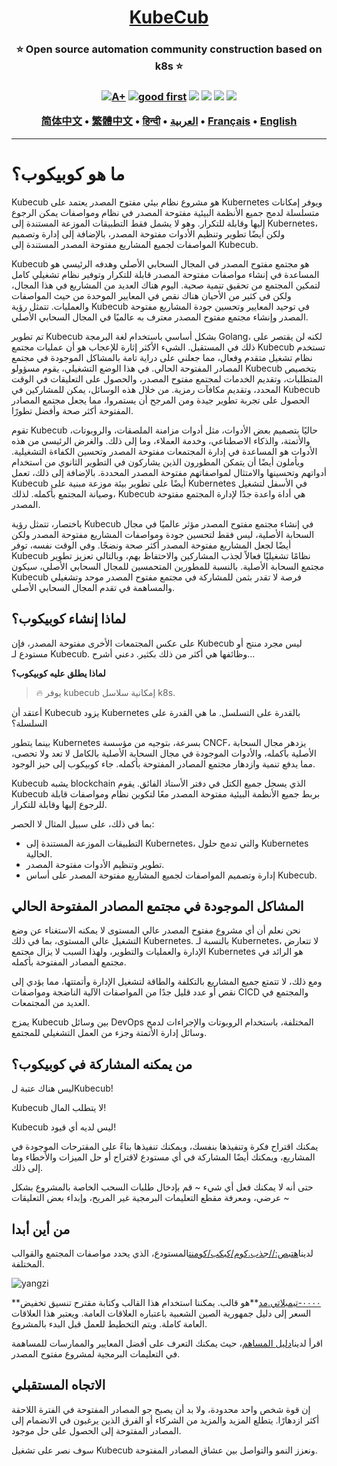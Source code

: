 <h1 align="center" style="border-bottom: none">
    <b>
        <a href="https://docker.nsddd.top">KubeCub</a><br>
    </b>
</h1>
<h3 align="center" style="border-bottom: none">
      ⭐️  Open source automation community construction based on k8s  ⭐️ <br>
<h3>

<p align=center>
<a href="https://goreportcard.com/report/github.com/kubecub/go-project-layout"><img src="https://goreportcard.com/badge/github.com/kubecub/go-project-layout" alt="A+"></a>
<a href="https://github.com/issues?q=org%kubecub+is%3Aissue+label%3A%22good+first+issue%22+no%3Aassignee"><img src="https://img.shields.io/github/issues/kubecub/go-project-layout/good%20first%20issue?logo=%22github%22" alt="good first"></a>
<a href="https://github.com/kubecub/go-project-layout"><img src="https://img.shields.io/github/stars/kubecub/go-project-layout.svg?style=flat&logo=github&colorB=deeppink&label=stars"></a>
<a href="https://join.slack.com/t/kubecub/shared_invite/zt-1se0k2bae-lkYzz0_T~BYh3rjkvlcUqQ"><img src="https://img.shields.io/badge/Slack-100%2B-blueviolet?logo=slack&amp;logoColor=white"></a>
<a href="https://github.com/kubecub/go-project-layout/blob/main/LICENSE"><img src="https://img.shields.io/badge/license-Apache--2.0-green"></a>
<a href="https://golang.org/"><img src="https://img.shields.io/badge/Language-Go-blue.svg"></a>
</p>

</p>

<p align="center">
    <a href="./README-zh-CN.md"><b>简体中文</b></a> •
    <a href="./README-zh-TW.md"><b>繁體中文</b></a> •
    <a href="./README-hi.md"><b>हिन्दी</b></a> •
    <a href="./README-ar.md"><b>العربية</b></a> •
    <a href="./README-fr.md"><b>Français</b></a> •
    <a href="./README.md"><b>English</b></a>
</p>

</p>

* * *

# ما هو كوبيكوب؟

Kubecub هو مشروع نظام بيئي مفتوح المصدر يعتمد على Kubernetes ويوفر إمكانات متسلسلة لدمج جميع الأنظمة البيئية مفتوحة المصدر في نظام ومواصفات يمكن الرجوع إليها وقابلة للتكرار. وهو لا يشمل فقط التطبيقات الموزعة المستندة إلى Kubernetes، ولكن أيضًا تطوير وتنظيم الأدوات مفتوحة المصدر، بالإضافة إلى إدارة وتصميم المواصفات لجميع المشاريع مفتوحة المصدر المستندة إلى Kubecub.

Kubecub هو مجتمع مفتوح المصدر في المجال السحابي الأصلي وهدفه الرئيسي هو المساعدة في إنشاء مواصفات مفتوحة المصدر قابلة للتكرار وتوفير نظام تشغيلي كامل لتمكين المجتمع من تحقيق تنمية صحية. اليوم هناك العديد من المشاريع في هذا المجال، ولكن في كثير من الأحيان هناك نقص في المعايير الموحدة من حيث المواصفات والعمليات. تتمثل رؤية Kubecub في توحيد المعايير وتحسين جودة المشاريع مفتوحة المصدر وإنشاء مجتمع مفتوح المصدر معترف به عالميًا في المجال السحابي الأصلي.

تم تطوير Kubecub بشكل أساسي باستخدام لغة البرمجة Golang، لكنه لن يقتصر على ذلك في المستقبل. الشيء الأكثر إثارة للإعجاب هو أن عمليات مجتمع Kubecub تستخدم نظام تشغيل متقدم وفعال، مما جعلني على دراية تامة بالمشاكل الموجودة في مجتمع المصادر المفتوحة الحالي. في هذا الوضع التشغيلي، يقوم مسؤولو Kubecub بتخصيص المتطلبات، وتقديم الخدمات لمجتمع مفتوح المصدر، والحصول على التعليقات في الوقت المحدد، وتقديم مكافآت رمزية. من خلال هذه الوسائل، يمكن للمشاركين في Kubecub الحصول على تجربة تطوير جيدة ومن المرجح أن يستمروا، مما يجعل مجتمع المصادر المفتوحة أكثر صحة وأفضل تطورًا.

تقوم Kubecub حاليًا بتصميم بعض الأدوات، مثل أدوات مزامنة الملصقات، والروبوتات، والأتمتة، والذكاء الاصطناعي، وخدمة العملاء، وما إلى ذلك. والغرض الرئيسي من هذه الأدوات هو المساعدة في إدارة المجتمعات مفتوحة المصدر وتحسين الكفاءة التشغيلية. ويأملون أيضًا أن يتمكن المطورون الذين يشاركون في التطوير الثانوي من استخدام أدواتهم وتحسينها والامتثال لمواصفاتهم مفتوحة المصدر المحددة. بالإضافة إلى ذلك، تعمل Kubecub أيضًا على تطوير بيئة موزعة مبنية على Kubernetes في الأسفل لتشغيل وصيانة المجتمع بأكمله. لذلك، Kubecub هي أداة واعدة جدًا لإدارة المجتمع مفتوحة المصدر.

باختصار، تتمثل رؤية Kubecub في إنشاء مجتمع مفتوح المصدر مؤثر عالميًا في مجال السحابة الأصلية، ليس فقط لتحسين جودة ومواصفات المشاريع مفتوحة المصدر ولكن أيضًا لجعل المشاريع مفتوحة المصدر أكثر صحة ونضجًا. وفي الوقت نفسه، توفر Kubecub نظامًا تشغيليًا فعالاً لجذب المشاركين والاحتفاظ بهم، وبالتالي تعزيز تطوير مجتمع السحابة الأصلية. بالنسبة للمطورين المتحمسين للمجال السحابي الأصلي، سيكون Kubecub فرصة لا تقدر بثمن للمشاركة في مجتمع مفتوح المصدر موحد وتشغيلي والمساهمة في تقدم المجال السحابي الأصلي.

## لماذا إنشاء كوبيكوب؟

على عكس المجتمعات الأخرى مفتوحة المصدر، فإن Kubecub ليس مجرد منتج أو مستودع لـ Kubecub. وظائفها هي أكثر من ذلك بكثير. دعني أشرح...

**لماذا يطلق عليه كوبيكوب؟**

> 🔥 يوفر kubecub إمكانية سلاسل k8s.

أعتقد أن Kubecub يزود Kubernetes بالقدرة على التسلسل. ما هي القدرة على السلسلة؟

بينما يتطور Kubernetes بسرعة، بتوجيه من مؤسسة CNCF، يزدهر مجال السحابة الأصلية بأكمله، والأدوات الموجودة في مجال السحابة الأصلية بالكامل لا تعد ولا تحصى، مما يدفع تنمية وازدهار مجتمع المصادر المفتوحة بأكمله. جاء كوبيكوب إلى حيز الوجود.

Kubecub يشبه blockchain الذي يسجل جميع الكتل في دفتر الأستاذ الفائق. يقوم Kubecub بربط جميع الأنظمة البيئية مفتوحة المصدر معًا لتكوين نظام ومواصفات قابلة للرجوع إليها وقابلة للتكرار.

بما في ذلك، على سبيل المثال لا الحصر:

-   التطبيقات الموزعة المستندة إلى Kubernetes، والتي تدمج حلول Kubernetes الحالية.
-   تطوير وتنظيم الأدوات مفتوحة المصدر.
-   إدارة وتصميم المواصفات لجميع المشاريع مفتوحة المصدر على أساس Kubecub.

## المشاكل الموجودة في مجتمع المصادر المفتوحة الحالي

نحن نعلم أن أي مشروع مفتوح المصدر عالي المستوى لا يمكنه الاستغناء عن وضع التشغيل عالي المستوى، بما في ذلك Kubernetes. بالنسبة لـ Kubernetes، لا تتعارض الإدارة والعمليات والتطوير، ولهذا السبب لا يزال مجتمع Kubernetes هو الرائد في مجتمع المصادر المفتوحة بأكمله.

ومع ذلك، لا تتمتع جميع المشاريع بالتكلفة والطاقة لتشغيل الإدارة وأتمتتها، مما يؤدي إلى نقص أو عدد قليل جدًا من المواصفات الآلية الناضجة ومواصفات CICD والمجتمع في العديد من المجتمعات.

يمزج Kubecub بين وسائل DevOps المختلفة، باستخدام الروبوتات والإجراءات لدمج وسائل إدارة الأتمتة وجزء من العمل التشغيلي للمجتمع.

## من يمكنه المشاركة في كوبيكوب؟

ليس هناك عتبة لKubecub!

Kubecub لا يتطلب المال!

Kubecub ليس لديه أي قيود!

يمكنك اقتراح فكرة وتنفيذها بنفسك، ويمكنك تنفيذها بناءً على المقترحات الموجودة في المشاريع، ويمكنك أيضًا المشاركة في أي مستودع لاقتراح أو حل الميزات والأخطاء وما إلى ذلك.

حتى أنه لا يمكنك فعل أي شيء ~ قم بإدخال طلبات السحب الخاصة بالمشروع بشكل عرضي، ومعرفة مقطع التعليمات البرمجية غير المريح، وإبداء بعض التعليقات ~

## من أين أبدا

لدينا[هتبص://جذب.كوم/كبكب/كومنت](https://github.com/kubecub/community)المستودع، الذي يحدد مواصفات المجتمع والقوالب المختلفة.

![yangzi](http://sm.nsddd.top/sm202306012140301.png)

**[٠٠٠٠-تيمبلاتي.مد](http://0000-template.md/)**هو قالب. يمكننا استخدام هذا القالب وكتابة مقترح تنسيق تخفيض السعر إلى دليل جمهورية الصين الشعبية باعتباره العلاقات العامة. ويعتبر هذا العلاقات العامة كاملة. ويتم التخطيط للعمل قبل البدء بالمشروع.

اقرأ لدينا[دليل المساهم](https://github.com/kubecub/community/blob/main/CONTRIBUTING.md)، حيث يمكنك التعرف على أفضل المعايير والممارسات للمساهمة في التعليمات البرمجية لمشروع مفتوح المصدر.

## الاتجاه المستقبلي

إن قوة شخص واحد محدودة، ولا بد أن يصبح جو المصادر المفتوحة في الفترة اللاحقة أكثر ازدهارًا. يتطلع المزيد والمزيد من الشركاء أو الفرق الذين يرغبون في الانضمام إلى المصادر المفتوحة إلى الحصول على حل موجود.

سوف نصر على تشغيل Kubecub ونعزز النمو والتواصل بين عشاق المصادر المفتوحة.
